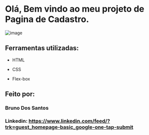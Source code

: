 
# Olá, Bem vindo ao meu projeto de Pagina de Cadastro.

![image](https://lh3.googleusercontent.com/pw/ADCreHeFKhpEBZdUg5UN5seuSuiChj65en_H-R9FcS55BdPBWVU3aKXtIRgIuwGs6L1T981tMirFZvOYmRpF2XthPiYobNcVknJnRZ5hM9NXzq_yu0PdjOvP_plVP6fA4GCvUCjdQmEoZvNs41Ik0_aQgQLv=w1325-h650-s-no?authuser=1)

## Ferramentas utilizadas:

* HTML

* CSS

* Flex-box

## Feito por:

### Bruno Dos Santos

### Linkedin: https://www.linkedin.com/feed/?trk=guest_homepage-basic_google-one-tap-submit
